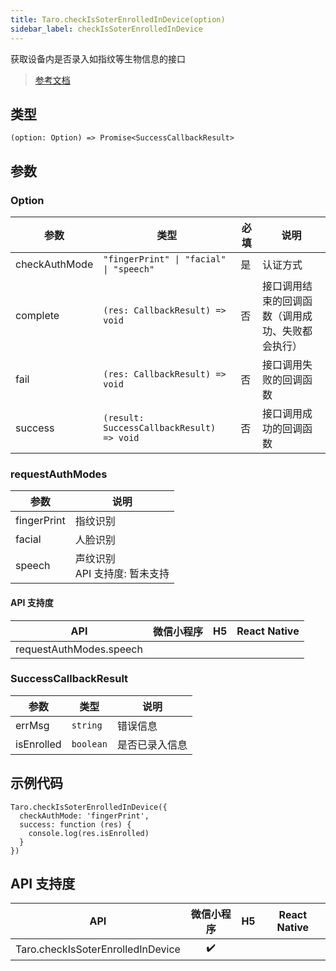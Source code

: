 ```yaml
---
title: Taro.checkIsSoterEnrolledInDevice(option)
sidebar_label: checkIsSoterEnrolledInDevice
---
```


获取设备内是否录入如指纹等生物信息的接口

> [参考文档](https://developers.weixin.qq.com/miniprogram/dev/api/open-api/soter/wx.checkIsSoterEnrolledInDevice.html)

## 类型

```tsx
(option: Option) => Promise<SuccessCallbackResult>
```

## 参数

### Option

<table>
  <thead>
    <tr>
      <th>参数</th>
      <th>类型</th>
      <th style={{ textAlign: "center"}}>必填</th>
      <th>说明</th>
    </tr>
  </thead>
  <tbody>
    <tr>
      <td>checkAuthMode</td>
      <td><code>&quot;fingerPrint&quot; | &quot;facial&quot; | &quot;speech&quot;</code></td>
      <td style={{ textAlign: "center"}}>是</td>
      <td>认证方式</td>
    </tr>
    <tr>
      <td>complete</td>
      <td><code>(res: CallbackResult) =&gt; void</code></td>
      <td style={{ textAlign: "center"}}>否</td>
      <td>接口调用结束的回调函数（调用成功、失败都会执行）</td>
    </tr>
    <tr>
      <td>fail</td>
      <td><code>(res: CallbackResult) =&gt; void</code></td>
      <td style={{ textAlign: "center"}}>否</td>
      <td>接口调用失败的回调函数</td>
    </tr>
    <tr>
      <td>success</td>
      <td><code>(result: SuccessCallbackResult) =&gt; void</code></td>
      <td style={{ textAlign: "center"}}>否</td>
      <td>接口调用成功的回调函数</td>
    </tr>
  </tbody>
</table>

### requestAuthModes

<table>
  <thead>
    <tr>
      <th>参数</th>
      <th>说明</th>
    </tr>
  </thead>
  <tbody>
    <tr>
      <td>fingerPrint</td>
      <td>指纹识别</td>
    </tr>
    <tr>
      <td>facial</td>
      <td>人脸识别</td>
    </tr>
    <tr>
      <td>speech</td>
      <td>声纹识别<br />API 支持度: 暂未支持</td>
    </tr>
  </tbody>
</table>

#### API 支持度

| API | 微信小程序 | H5 | React Native |
| :---: | :---: | :---: | :---: |
| requestAuthModes.speech |  |  |  |

### SuccessCallbackResult

<table>
  <thead>
    <tr>
      <th>参数</th>
      <th>类型</th>
      <th>说明</th>
    </tr>
  </thead>
  <tbody>
    <tr>
      <td>errMsg</td>
      <td><code>string</code></td>
      <td>错误信息</td>
    </tr>
    <tr>
      <td>isEnrolled</td>
      <td><code>boolean</code></td>
      <td>是否已录入信息</td>
    </tr>
  </tbody>
</table>

## 示例代码

```tsx
Taro.checkIsSoterEnrolledInDevice({
  checkAuthMode: 'fingerPrint',
  success: function (res) {
    console.log(res.isEnrolled)
  }
})
```

## API 支持度

| API | 微信小程序 | H5 | React Native |
| :---: | :---: | :---: | :---: |
| Taro.checkIsSoterEnrolledInDevice | ✔️ |  |  |
